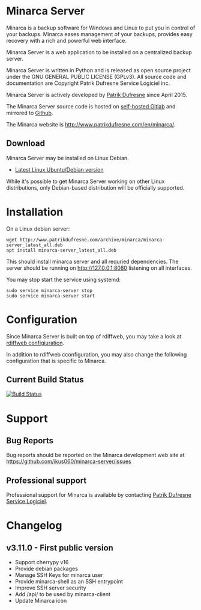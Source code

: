 # Minarca Server

Minarca is a backup software for Windows and Linux to put you in control of
your backups. Minarca eases management of your backups, provides easy recovery
with a rich and powerful web interface.

Minarca Server is a web application to be installed on a centralized backup server.

Minarca Server is written in Python and is released as open source project under the 
GNU GENERAL PUBLIC LICENSE (GPLv3). All source code and documentation are
Copyright Patrik Dufresne Service Logiciel inc.

Minarca Server is actively developed by [Patrik Dufresne](http://patrikdufresne.com)
since April 2015.

The Minarca Server source code is hosted on [self-hosted Gitlab](https://git.patrikdufresne.com/pdsl/minarca-server)
and mirrored to [Github](https://github.com/ikus060/minarca-server).

The Minarca website is http://www.patrikdufresne.com/en/minarca/.

## Download

Minarca Server may be installed on Linux Debian.

* [Latest Linux Ubuntu/Debian version](http://www.patrikdufresne.com/archive/minarca/minarca-server_latest_all.deb)

While it's possible to get Minarca Server working on other Linux distributions, only Debian-based distribution will be officially supported.

# Installation

On a Linux debian server:

    wget http://www.patrikdufresne.com/archive/minarca/minarca-server_latest_all.deb
    apt install minarca-server_latest_all.deb

This should install minarca server and all requried dependencies. The server should be running on http://127.0.0.1:8080 listening on all interfaces.

You may stop start the service using systemd:

    sudo service minarca-server stop
    sudo service minarca-server start


# Configuration

Since Minarca Server is built on top of rdiffweb, you may take a look at [rdiffweb configiuration](https://github.com/ikus060/rdiffweb/).

In addition to rdiffweb cconfiguration, you may also change the following configuration that is specific to Minarca.

## Current Build Status

[![Build Status](https://git.patrikdufresne.com/pdsl/minarca-server/badges/master/pipeline.svg)](https://git.patrikdufresne.com/pdsl/minarca-server/pipelines)

# Support

## Bug Reports

Bug reports should be reported on the Minarca development web site at https://github.com/ikus060/minarca-server/issues

## Professional support

Professional support for Minarca is available by contacting [Patrik Dufresne Service Logiciel](http://www.patrikdufresne.com/en/support/#form).

# Changelog

## v3.11.0 - First public version

 * Support cherrypy v16
 * Provide debian packages
 * Manage SSH Keys for minarca user
 * Provide minarca-shell as an SSH entrypoint
 * Improve SSH server security
 * Add /api/ to be used by minarca-client
 * Update Minarca icon


